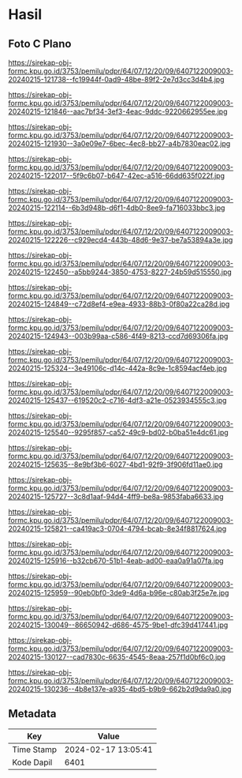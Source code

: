 # Hasil

## Foto C Plano

https://sirekap-obj-formc.kpu.go.id/3753/pemilu/pdpr/64/07/12/20/09/6407122009003-20240215-121738--fc19944f-0ad9-48be-89f2-2e7d3cc3d4b4.jpg

https://sirekap-obj-formc.kpu.go.id/3753/pemilu/pdpr/64/07/12/20/09/6407122009003-20240215-121846--aac7bf34-3ef3-4eac-9ddc-9220662955ee.jpg

https://sirekap-obj-formc.kpu.go.id/3753/pemilu/pdpr/64/07/12/20/09/6407122009003-20240215-121930--3a0e09e7-6bec-4ec8-bb27-a4b7830eac02.jpg

https://sirekap-obj-formc.kpu.go.id/3753/pemilu/pdpr/64/07/12/20/09/6407122009003-20240215-122017--5f9c6b07-b647-42ec-a516-66dd635f022f.jpg

https://sirekap-obj-formc.kpu.go.id/3753/pemilu/pdpr/64/07/12/20/09/6407122009003-20240215-122114--6b3d948b-d6f1-4db0-8ee9-fa716033bbc3.jpg

https://sirekap-obj-formc.kpu.go.id/3753/pemilu/pdpr/64/07/12/20/09/6407122009003-20240215-122226--c929ecd4-443b-48d6-9e37-be7a53894a3e.jpg

https://sirekap-obj-formc.kpu.go.id/3753/pemilu/pdpr/64/07/12/20/09/6407122009003-20240215-122450--a5bb9244-3850-4753-8227-24b59d515550.jpg

https://sirekap-obj-formc.kpu.go.id/3753/pemilu/pdpr/64/07/12/20/09/6407122009003-20240215-124849--c72d8ef4-e9ea-4933-88b3-0f80a22ca28d.jpg

https://sirekap-obj-formc.kpu.go.id/3753/pemilu/pdpr/64/07/12/20/09/6407122009003-20240215-124943--003b99aa-c586-4f49-8213-ccd7d69306fa.jpg

https://sirekap-obj-formc.kpu.go.id/3753/pemilu/pdpr/64/07/12/20/09/6407122009003-20240215-125324--3e49106c-d14c-442a-8c9e-1c8594acf4eb.jpg

https://sirekap-obj-formc.kpu.go.id/3753/pemilu/pdpr/64/07/12/20/09/6407122009003-20240215-125437--619520c2-c716-4df3-a21e-0523934555c3.jpg

https://sirekap-obj-formc.kpu.go.id/3753/pemilu/pdpr/64/07/12/20/09/6407122009003-20240215-125540--9295f857-ca52-49c9-bd02-b0ba51e4dc61.jpg

https://sirekap-obj-formc.kpu.go.id/3753/pemilu/pdpr/64/07/12/20/09/6407122009003-20240215-125635--8e9bf3b6-6027-4bd1-92f9-3f906fd11ae0.jpg

https://sirekap-obj-formc.kpu.go.id/3753/pemilu/pdpr/64/07/12/20/09/6407122009003-20240215-125727--3c8d1aaf-94d4-4ff9-be8a-9853faba6633.jpg

https://sirekap-obj-formc.kpu.go.id/3753/pemilu/pdpr/64/07/12/20/09/6407122009003-20240215-125821--ca419ac3-0704-4794-bcab-8e34f8817624.jpg

https://sirekap-obj-formc.kpu.go.id/3753/pemilu/pdpr/64/07/12/20/09/6407122009003-20240215-125916--b32cb670-51b1-4eab-ad00-eaa0a91a07fa.jpg

https://sirekap-obj-formc.kpu.go.id/3753/pemilu/pdpr/64/07/12/20/09/6407122009003-20240215-125959--90eb0bf0-3de9-4d6a-b96e-c80ab3f25e7e.jpg

https://sirekap-obj-formc.kpu.go.id/3753/pemilu/pdpr/64/07/12/20/09/6407122009003-20240215-130049--86650942-d686-4575-9be1-dfc39d417441.jpg

https://sirekap-obj-formc.kpu.go.id/3753/pemilu/pdpr/64/07/12/20/09/6407122009003-20240215-130127--cad7830c-6635-4545-8eaa-257f1d0bf6c0.jpg

https://sirekap-obj-formc.kpu.go.id/3753/pemilu/pdpr/64/07/12/20/09/6407122009003-20240215-130236--4b8e137e-a935-4bd5-b9b9-662b2d9da9a0.jpg


## Metadata

| Key        | Value               |
| ---------- | ------------------- |
| Time Stamp | 2024-02-17 13:05:41 |
| Kode Dapil | 6401                |



